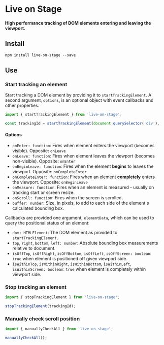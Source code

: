 # Live on Stage

#### High performance tracking of DOM elements entering and leaving the viewport.

## Install

```js
npm install live-on-stage --save
```

## Use

### Start tracking an element

Start tracking a DOM element by providing it to `startTrackingElement`. A second argument, `options`, is an optional object with event callbacks and other properties.

```js
import { startTrackingElement } from 'live-on-stage';

const trackingId = startTrackingElement(document.querySelector('div'), options);
```

#### Options

- `onEnter: function`: Fires when element enters the viewport (becomes visible). Opposite: `onLeave`
- `onLeave: function`: Fires when element leaves the viewport (becomes non-visible). Opposite: `onEnter`
- `onBeginLeave: function`: Fires when the element **begins** to leaves the viewport. Opposite: `onCompleteEnter`
- `onCompleteEnter: function`: Fires when an element **completely** enters the viewport. Opposite: `onBeginLeave`
- `onMeasure: function`: Fires when an element is measured - usually on tracking start or screen resize.
- `onScroll: function`: Fires when the screen is scrolled.
- `buffer: number`: Size, in pixels, to add to each side of the element's calculated bounding box.

Callbacks are provided one argument, `elementData`, which can be used to query the positional status of an element:

- `dom: HTMLElement`: The DOM element as provided to `startTrackingElement`.
- `top`, `right`, `bottom`, `left: number`: Absolute bounding box measurements relative to document.
- `isOffTop`, `isOffRight`, `isOffBottom`, `isOffLeft`, `isOffScreen: boolean`: `true` when element is positioned off given viewport side.
- `isWithinTop`, `isWithinRight`, `isWithinBottom`, `isWithinLeft`, `isWithinScreen: boolean`: `true` when element is completely within viewport side.

### Stop tracking an element

```js
import { stopTrackingElement } from 'live-on-stage';

stopTrackingElement(trackingId);
```

### Manually check scroll position

```js
import { manuallyCheckAll } from 'live-on-stage';

manuallyCheckAll();
```
